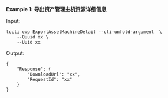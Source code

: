 **Example 1: 导出资产管理主机资源详细信息**



Input: 

```
tccli cwp ExportAssetMachineDetail --cli-unfold-argument  \
    --Quuid xx \
    --Uuid xx
```

Output: 
```
{
    "Response": {
        "DownloadUrl": "xx",
        "RequestId": "xx"
    }
}
```

